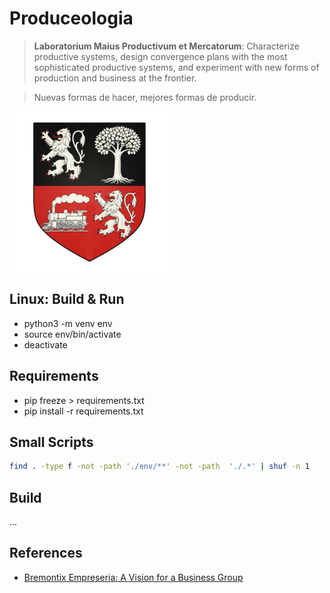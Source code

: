 # Produceologia

> **Laboratorium Maius Productivum et Mercatorum**: Characterize productive systems, design convergence plans with the most sophisticated productive systems, and experiment with new forms of production and business at the frontier.

> Nuevas formas de hacer, mejores formas de producir.

![Produceologia Logo](https://raw.githubusercontent.com/csiglab/Meta/refs/heads/main/img/resized/bremontix-laboratorio-procuceologia_256x256.png)

## Linux: Build & Run

- python3 -m venv env
- source env/bin/activate
- deactivate

## Requirements

- pip freeze > requirements.txt
- pip install -r requirements.txt

## Small Scripts

```bash
find . -type f -not -path './env/**' -not -path  './.*' | shuf -n 1
```

## Build

...

## References

- [Bremontix Empreseria: A Vision for a Business Group](https://windy-parent-de9.notion.site/Bremontix-Empreseria-A-Vision-for-a-Business-Group-234d38c7497c80a282b1c83ace86c35f?source=copy_link)
